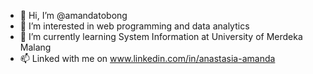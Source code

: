 - 👋 Hi, I’m @amandatobong
- 👀 I’m interested in web programming and data analytics
- 🌱 I’m currently learning System Information at University of Merdeka Malang 
- 📫 Linked with me on www.linkedin.com/in/anastasia-amanda

<!---
amandatobong/amandatobong is a ✨ special ✨ repository because its `README.md` (this file) appears on your GitHub profile.
You can click the Preview link to take a look at your changes.
--->
